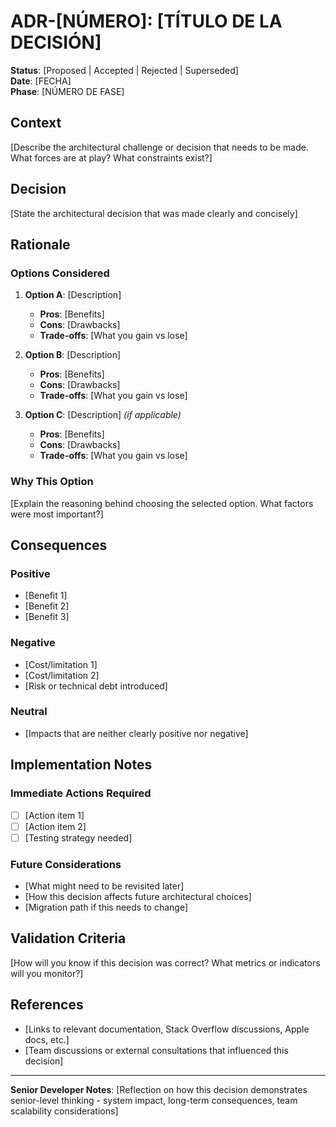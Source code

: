 # ADR-[NÚMERO]: [TÍTULO DE LA DECISIÓN]

**Status**: [Proposed | Accepted | Rejected | Superseded]  
**Date**: [FECHA]  
**Phase**: [NÚMERO DE FASE]

## Context
[Describe the architectural challenge or decision that needs to be made. What forces are at play? What constraints exist?]

## Decision
[State the architectural decision that was made clearly and concisely]

## Rationale
### Options Considered
1. **Option A**: [Description]
   - **Pros**: [Benefits]
   - **Cons**: [Drawbacks] 
   - **Trade-offs**: [What you gain vs lose]

2. **Option B**: [Description]
   - **Pros**: [Benefits]
   - **Cons**: [Drawbacks]
   - **Trade-offs**: [What you gain vs lose]

3. **Option C**: [Description] *(if applicable)*
   - **Pros**: [Benefits]
   - **Cons**: [Drawbacks]
   - **Trade-offs**: [What you gain vs lose]

### Why This Option
[Explain the reasoning behind choosing the selected option. What factors were most important?]

## Consequences
### Positive
- [Benefit 1]
- [Benefit 2]
- [Benefit 3]

### Negative  
- [Cost/limitation 1]
- [Cost/limitation 2]
- [Risk or technical debt introduced]

### Neutral
- [Impacts that are neither clearly positive nor negative]

## Implementation Notes
### Immediate Actions Required
- [ ] [Action item 1]
- [ ] [Action item 2]
- [ ] [Testing strategy needed]

### Future Considerations
- [What might need to be revisited later]
- [How this decision affects future architectural choices]
- [Migration path if this needs to change]

## Validation Criteria
[How will you know if this decision was correct? What metrics or indicators will you monitor?]

## References
- [Links to relevant documentation, Stack Overflow discussions, Apple docs, etc.]
- [Team discussions or external consultations that influenced this decision]

---
**Senior Developer Notes**: [Reflection on how this decision demonstrates senior-level thinking - system impact, long-term consequences, team scalability considerations]